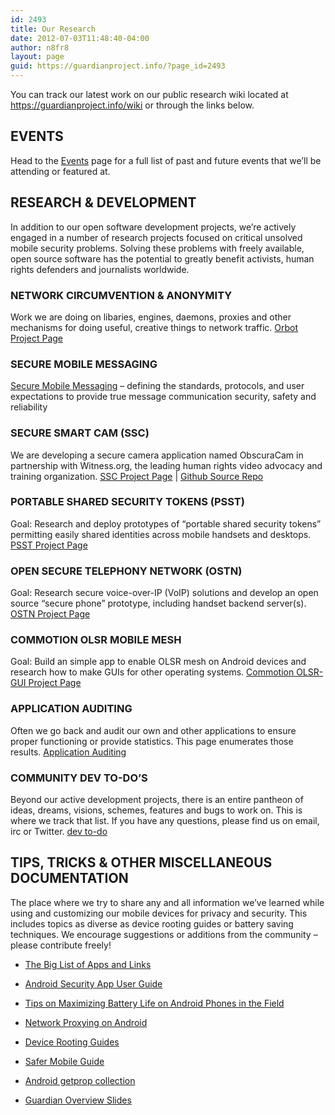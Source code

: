 ```yaml
---
id: 2493
title: Our Research
date: 2012-07-03T11:48:40-04:00
author: n8fr8
layout: page
guid: https://guardianproject.info/?page_id=2493
---
```

You can track our latest work on our public research wiki located at <https://guardianproject.info/wiki> or through the links below.

## EVENTS

Head to the <a href="https://guardianproject.info/wiki/Events" rel="nofollow">Events</a> page for a full list of past and future events that we&#8217;ll be attending or featured at.

## RESEARCH & DEVELOPMENT

In addition to our open software development projects, we&#8217;re actively engaged in a number of research projects focused on critical unsolved mobile security problems. Solving these problems with freely available, open source software has the potential to greatly benefit activists, human rights defenders and journalists worldwide.

### NETWORK CIRCUMVENTION & ANONYMITY

Work we are doing on libaries, engines, daemons, proxies and other mechanisms for doing useful, creative things to network traffic. <a href="https://guardianproject.info/wiki/orbot" rel="nofollow">Orbot Project Page</a>

### SECURE MOBILE MESSAGING

[Secure Mobile Messaging](https://guardianproject.info/wiki/Secure_Mobile_Messaging "Secure Mobile Messaging") &#8211; defining the standards, protocols, and user expectations to provide true message communication security, safety and reliability

### SECURE SMART CAM (SSC)

We are developing a secure camera application named ObscuraCam in partnership with Witness.org, the leading human rights video advocacy and training organization. <a href="https://guardianproject.info/wiki/SSC" rel="nofollow">SSC Project Page</a> | <a href="https://github.com/guardianproject/SecureSmartCam/" rel="nofollow">Github Source Repo</a>

### PORTABLE SHARED SECURITY TOKENS (PSST)

Goal: Research and deploy prototypes of &#8220;portable shared security tokens&#8221; permitting easily shared identities across mobile handsets and desktops. <a href="https://guardianproject.info/wiki/PSST" rel="nofollow">PSST Project Page</a>

### OPEN SECURE TELEPHONY NETWORK (OSTN)

Goal: Research secure voice-over-IP (VoIP) solutions and develop an open source &#8220;secure phone&#8221; prototype, including handset backend server(s). <a href="https://guardianproject.info/wiki/OSTN" rel="nofollow">OSTN Project Page</a>

### COMMOTION OLSR MOBILE MESH

Goal: Build an simple app to enable OLSR mesh on Android devices and research how to make GUIs for other operating systems. <a href="https://guardianproject.info/wiki/OLSR-GUI" rel="nofollow">Commotion OLSR-GUI Project Page</a>

### APPLICATION AUDITING

Often we go back and audit our own and other applications to ensure proper functioning or provide statistics. This page enumerates those results. <a href="https://guardianproject.info/wiki/Application_Auditing" rel="nofollow">Application Auditing</a>

### COMMUNITY DEV TO-DO&#8217;S

Beyond our active development projects, there is an entire pantheon of ideas, dreams, visions, schemes, features and bugs to work on. This is where we track that list. If you have any questions, please find us on email, irc or Twitter. [dev to-do](https://guardianproject.info/wiki/Dev_to-do "Dev to-do")

## TIPS, TRICKS & OTHER MISCELLANEOUS DOCUMENTATION

The place where we try to share any and all information we&#8217;ve learned while using and customizing our mobile devices for privacy and security. This includes topics as diverse as device rooting guides or battery saving techniques. We encourage suggestions or additions from the community &#8211; please contribute freely!

  * [The Big List of Apps and Links](https://guardianproject.info/wiki/The_Big_List_of_Apps_and_Links "The Big List of Apps and Links")

  * [Android Security App User Guide](https://guardianproject.info/wiki/Android_Security_App_User_Guide "Android Security App User Guide")

  * [Tips on Maximizing Battery Life on Android Phones in the Field](https://guardianproject.info/wiki/Tips_on_Maximizing_Battery_Life_on_Android_Phones_in_the_Field "Tips on Maximizing Battery Life on Android Phones in the Field")

  * [Network Proxying on Android](https://guardianproject.info/wiki/Network_Proxying_on_Android "Network Proxying on Android")

  * [Device Rooting Guides](https://guardianproject.info/wiki/Device_Rooting_Guides "Device Rooting Guides")

  * [Safer Mobile Guide](https://guardianproject.info/wiki/Safer_Mobile_Guide "Safer Mobile Guide")

  * [Android getprop collection](https://guardianproject.info/wiki/Android_getprop_collection "Android getprop collection")

  * [Guardian Overview Slides](https://guardianproject.info/wiki/Guardian_Overview_Slides "Guardian Overview Slides")